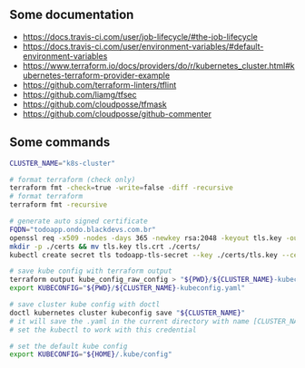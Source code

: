 ## Some documentation

- https://docs.travis-ci.com/user/job-lifecycle/#the-job-lifecycle
- https://docs.travis-ci.com/user/environment-variables/#default-environment-variables
- https://www.terraform.io/docs/providers/do/r/kubernetes_cluster.html#kubernetes-terraform-provider-example
- https://github.com/terraform-linters/tflint
- https://github.com/liamg/tfsec
- https://github.com/cloudposse/tfmask
- https://github.com/cloudposse/github-commenter

## Some commands

```bash
CLUSTER_NAME="k8s-cluster"

# format terraform (check only)
terraform fmt -check=true -write=false -diff -recursive
# format terraform
terraform fmt -recursive

# generate auto signed certificate
FQDN="todoapp.ondo.blackdevs.com.br"
openssl req -x509 -nodes -days 365 -newkey rsa:2048 -keyout tls.key -out tls.crt -subj "/CN=$FQDN/O=$FQDN"
mkdir -p ./certs && mv tls.key tls.crt ./certs/
kubectl create secret tls todoapp-tls-secret --key ./certs/tls.key --cert ./certs/tls.crt --namespace default --dry-run --output yaml > ./todoapp-tls-secret.yaml

# save kube config with terraform output
terraform output kube_config_raw_config > "${PWD}/${CLUSTER_NAME}-kubeconfig.yaml"
export KUBECONFIG="${PWD}/${CLUSTER_NAME}-kubeconfig.yaml"

# save cluster kube config with doctl
doctl kubernetes cluster kubeconfig save "${CLUSTER_NAME}"
# it will save the .yaml in the current directory with name [CLUSTER_NAME]-kubeconfig.yaml and
# set the kubectl to work with this credential

# set the default kube config
export KUBECONFIG="${HOME}/.kube/config"
```
